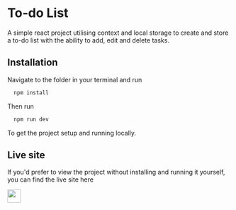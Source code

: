 
# To-do List

A simple react project utilising context and local storage to create and store a to-do list with the ability to add, edit and delete tasks.


## Installation

Navigate to the folder in your terminal and run

```bash
  npm install
```

Then run

```bash
  npm run dev
```

To get the project setup and running locally.
## Live site

If you'd prefer to view the project without installing and running it yourself, you can find the live site here

[<img src="https://github.githubassets.com/images/modules/logos_page/GitHub-Mark.png" width="30"/>](https://thomashardytodolist.com/)

